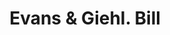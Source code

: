 ---
doi: 10.7916/D8XP8H3W
date_other: '1890'
date_other_textual: 1890-1899
form: printed ephemera
genre:
- Invoices
name:
- Evans & Giehl
object_in_context_url: https://biggert.cul.columbia.edu/items/view/ave_biggert_01678
subject_hierarchical_geographic:
- Rome, New York, United States
subject_name:
- Evans & Giehl
title: Evans & Giehl. Bill
sort_title: Evans & Giehl. Bill
call_number: ave_biggert_01678
coordinates:
- 43.21944444444445,-75.46333333333334
pid: ave_biggert_01678
identifiers: ave_biggert_01678
thumbnail: false
permalink: /biggert/ave_biggert_01678/
layout: iiif-image-page
---